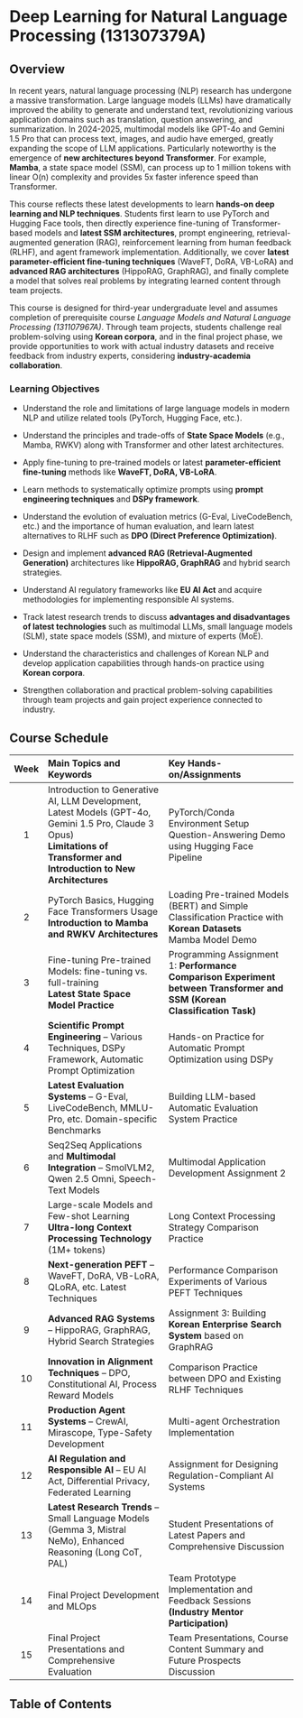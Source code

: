 # Deep Learning for Natural Language Processing (131307379A)

## Overview

In recent years, natural language processing (NLP) research has undergone a massive transformation. Large language models (LLMs) have dramatically improved the ability to generate and understand text, revolutionizing various application domains such as translation, question answering, and summarization. In 2024-2025, multimodal models like GPT-4o and Gemini 1.5 Pro that can process text, images, and audio have emerged, greatly expanding the scope of LLM applications. Particularly noteworthy is the emergence of **new architectures beyond Transformer**. For example, **Mamba**, a state space model (SSM), can process up to 1 million tokens with linear O(n) complexity and provides 5x faster inference speed than Transformer.

This course reflects these latest developments to learn **hands-on deep learning and NLP techniques**. Students first learn to use PyTorch and Hugging Face tools, then directly experience fine-tuning of Transformer-based models and **latest SSM architectures**, prompt engineering, retrieval-augmented generation (RAG), reinforcement learning from human feedback (RLHF), and agent framework implementation. Additionally, we cover **latest parameter-efficient fine-tuning techniques** (WaveFT, DoRA, VB-LoRA) and **advanced RAG architectures** (HippoRAG, GraphRAG), and finally complete a model that solves real problems by integrating learned content through team projects.

This course is designed for third-year undergraduate level and assumes completion of prerequisite course _Language Models and Natural Language Processing (131107967A)_. Through team projects, students challenge real problem-solving using **Korean corpora**, and in the final project phase, we provide opportunities to work with actual industry datasets and receive feedback from industry experts, considering **industry-academia collaboration**.

### Learning Objectives

- Understand the role and limitations of large language models in modern NLP and utilize related tools (PyTorch, Hugging Face, etc.).

- Understand the principles and trade-offs of **State Space Models** (e.g., Mamba, RWKV) along with Transformer and other latest architectures.

- Apply fine-tuning to pre-trained models or latest **parameter-efficient fine-tuning** methods like **WaveFT, DoRA, VB-LoRA**.

- Learn methods to systematically optimize prompts using **prompt engineering techniques** and **DSPy framework**.

- Understand the evolution of evaluation metrics (G-Eval, LiveCodeBench, etc.) and the importance of human evaluation, and learn latest alternatives to RLHF such as **DPO (Direct Preference Optimization)**.

- Design and implement **advanced RAG (Retrieval-Augmented Generation)** architectures like **HippoRAG, GraphRAG** and hybrid search strategies.

- Understand AI regulatory frameworks like **EU AI Act** and acquire methodologies for implementing responsible AI systems.

- Track latest research trends to discuss **advantages and disadvantages of latest technologies** such as multimodal LLMs, small language models (SLM), state space models (SSM), and mixture of experts (MoE).

- Understand the characteristics and challenges of Korean NLP and develop application capabilities through hands-on practice using **Korean corpora**.

- Strengthen collaboration and practical problem-solving capabilities through team projects and gain project experience connected to industry.

## Course Schedule

| Week | Main Topics and Keywords                                                                                                                 | Key Hands-on/Assignments                                                                           |
| :--: | :---------------------------------------------------------------------------------------------------------------------------------- | :--------------------------------------------------------------------------------------- |
|  1   | Introduction to Generative AI, LLM Development, Latest Models (GPT-4o, Gemini 1.5 Pro, Claude 3 Opus)<br/>**Limitations of Transformer and Introduction to New Architectures** | PyTorch/Conda Environment Setup<br/>Question-Answering Demo using Hugging Face Pipeline               |
|  2   | PyTorch Basics, Hugging Face Transformers Usage<br/>**Introduction to Mamba and RWKV Architectures**                                                  | Loading Pre-trained Models (BERT) and Simple Classification Practice with **Korean Datasets**<br/>Mamba Model Demo |
|  3   | Fine-tuning Pre-trained Models: fine-tuning vs. full-training<br/>**Latest State Space Model Practice**                                           | Programming Assignment 1: **Performance Comparison Experiment between Transformer and SSM (Korean Classification Task)**             |
|  4   | **Scientific Prompt Engineering** – Various Techniques, DSPy Framework, Automatic Prompt Optimization                                                 | Hands-on Practice for Automatic Prompt Optimization using DSPy                                                  |
|  5   | **Latest Evaluation Systems** – G-Eval, LiveCodeBench, MMLU-Pro, etc. Domain-specific Benchmarks                                                           | Building LLM-based Automatic Evaluation System Practice                                                      |
|  6   | Seq2Seq Applications and **Multimodal Integration** – SmolVLM2, Qwen 2.5 Omni, Speech-Text Models                                                       | Multimodal Application Development Assignment 2                                                        |
|  7   | Large-scale Models and Few-shot Learning<br/>**Ultra-long Context Processing Technology** (1M+ tokens)                                                                | Long Context Processing Strategy Comparison Practice                                                               |
|  8   | **Next-generation PEFT** – WaveFT, DoRA, VB-LoRA, QLoRA, etc. Latest Techniques                                                                         | Performance Comparison Experiments of Various PEFT Techniques                                                          |
|  9   | **Advanced RAG Systems** – HippoRAG, GraphRAG, Hybrid Search Strategies                                                                      | Assignment 3: Building **Korean Enterprise Search System** based on GraphRAG                           |
|  10  | **Innovation in Alignment Techniques** – DPO, Constitutional AI, Process Reward Models                                                                | Comparison Practice between DPO and Existing RLHF Techniques                                                           |
|  11  | **Production Agent Systems** – CrewAI, Mirascope, Type-Safety Development                                                                | Multi-agent Orchestration Implementation                                                         |
|  12  | **AI Regulation and Responsible AI** – EU AI Act, Differential Privacy, Federated Learning                                                                  | Assignment for Designing Regulation-Compliant AI Systems                                                            |
|  13  | **Latest Research Trends** – Small Language Models (Gemma 3, Mistral NeMo), Enhanced Reasoning (Long CoT, PAL)                                               | Student Presentations of Latest Papers and Comprehensive Discussion                                                       |
|  14  | Final Project Development and MLOps                                                                                                         | Team Prototype Implementation and Feedback Sessions **(Industry Mentor Participation)**                                 |
|  15  | Final Project Presentations and Comprehensive Evaluation                                                                                                     | Team Presentations, Course Content Summary and Future Prospects Discussion                                            |

## Table of Contents

```{tableofcontents}

```
